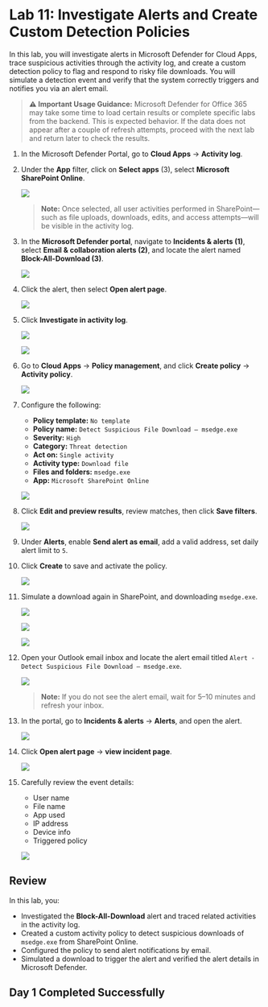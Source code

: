 # Lab 11: Investigate Alerts and Create Custom Detection Policies

In this lab, you will investigate alerts in Microsoft Defender for Cloud Apps, trace suspicious activities through the activity log, and create a custom detection policy to flag and respond to risky file downloads. You will simulate a detection event and verify that the system correctly triggers and notifies you via an alert email.

> **⚠ Important Usage Guidance:** Microsoft Defender for Office 365 may take some time to load certain results or complete specific labs from the backend. This is expected behavior. If the data does not appear after a couple of refresh attempts, proceed with the next lab and return later to check the results.

1. In the Microsoft Defender Portal, go to **Cloud Apps** → **Activity log**.

1. Under the **App** filter, click on **Select apps** (3), select **Microsoft SharePoint Online**.

   ![](./media/p-0-1.png)

   > **Note:** Once selected, all user activities performed in SharePoint—such as file uploads, downloads, edits, and access attempts—will be visible in the activity log.

1. In the **Microsoft Defender portal**, navigate to **Incidents & alerts (1)**, select **Email & collaboration alerts (2)**, and locate the alert named **Block-All-Download (3)**.

   ![](./media/ex4_g_r_1.png)

1. Click the alert, then select **Open alert page**.

   ![](./media/p-1-7.png)

1. Click **Investigate in activity log**.

   ![](./media/p-1-8.png)

   ![](./media/p-1-9.png)

1. Go to **Cloud Apps** → **Policy management**, and click **Create policy** → **Activity policy**.

   ![](./media/p-1-1.png)

1. Configure the following:

   - **Policy template:** `No template`
   - **Policy name:** `Detect Suspicious File Download – msedge.exe`
   - **Severity:** `High`
   - **Category:** `Threat detection`
   - **Act on:** `Single activity`
   - **Activity type:** `Download file`
   - **Files and folders:** `msedge.exe`
   - **App:** `Microsoft SharePoint Online`

   ![](./media/p-1-2.png)

1. Click **Edit and preview results**, review matches, then click **Save filters**.

   ![](./media/p-1-3.png)

1. Under **Alerts**, enable **Send alert as email**, add a valid address, set daily alert limit to `5`.

1. Click **Create** to save and activate the policy.

   ![](./media/p-1-4.png)

1. Simulate a download again in SharePoint, and downloading `msedge.exe`.

   ![](./media/g-3-6.png)

   ![](./media/g-3-7.png)

   ![](./media/g-3-8.png)

1. Open your Outlook email inbox and locate the alert email titled `Alert - Detect Suspicious File Download – msedge.exe`.

   ![](./media/p-1-5.png)

   > **Note:** If you do not see the alert email, wait for 5–10 minutes and refresh your inbox.

1. In the portal, go to **Incidents & alerts** → **Alerts**, and open the alert.

   ![](./media/grpg-1-3.png)

1. Click **Open alert page** → **view incident page**.

   ![](./media/grpg-1-4.png)

1. Carefully review the event details:

   - User name
   - File name
   - App used
   - IP address
   - Device info
   - Triggered policy

   ![](./media/grpg-1-5.png)

## Review

In this lab, you:
- Investigated the **Block-All-Download** alert and traced related activities in the activity log.
- Created a custom activity policy to detect suspicious downloads of `msedge.exe` from SharePoint Online.
- Configured the policy to send alert notifications by email.
- Simulated a download to trigger the alert and verified the alert details in Microsoft Defender.

## Day 1 Completed Successfully
